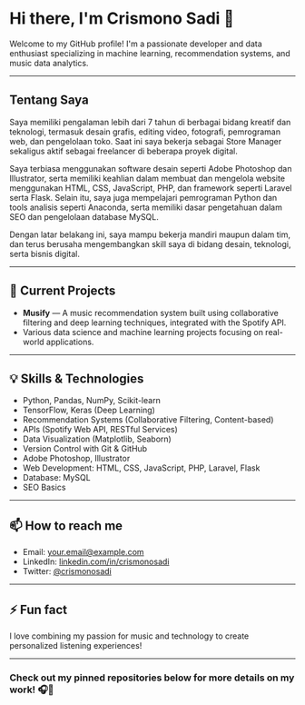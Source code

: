 # Hi there, I'm Crismono Sadi 👋

Welcome to my GitHub profile! I'm a passionate developer and data enthusiast specializing in machine learning, recommendation systems, and music data analytics.

---

## Tentang Saya

Saya memiliki pengalaman lebih dari 7 tahun di berbagai bidang kreatif dan teknologi, termasuk desain grafis, editing video, fotografi, pemrograman web, dan pengelolaan toko. Saat ini saya bekerja sebagai Store Manager sekaligus aktif sebagai freelancer di beberapa proyek digital.

Saya terbiasa menggunakan software desain seperti Adobe Photoshop dan Illustrator, serta memiliki keahlian dalam membuat dan mengelola website menggunakan HTML, CSS, JavaScript, PHP, dan framework seperti Laravel serta Flask. Selain itu, saya juga mempelajari pemrograman Python dan tools analisis seperti Anaconda, serta memiliki dasar pengetahuan dalam SEO dan pengelolaan database MySQL.

Dengan latar belakang ini, saya mampu bekerja mandiri maupun dalam tim, dan terus berusaha mengembangkan skill saya di bidang desain, teknologi, serta bisnis digital.

---

## 🔭 Current Projects
- **Musify** — A music recommendation system built using collaborative filtering and deep learning techniques, integrated with the Spotify API.
- Various data science and machine learning projects focusing on real-world applications.

---

## 💡 Skills & Technologies
- Python, Pandas, NumPy, Scikit-learn
- TensorFlow, Keras (Deep Learning)
- Recommendation Systems (Collaborative Filtering, Content-based)
- APIs (Spotify Web API, RESTful Services)
- Data Visualization (Matplotlib, Seaborn)
- Version Control with Git & GitHub
- Adobe Photoshop, Illustrator
- Web Development: HTML, CSS, JavaScript, PHP, Laravel, Flask
- Database: MySQL
- SEO Basics

---

## 📫 How to reach me
- Email: your.email@example.com
- LinkedIn: [linkedin.com/in/crismonosadi](https://linkedin.com/in/crismonosadi)
- Twitter: [@crismonosadi](https://twitter.com/crismonosadi)

---

## ⚡ Fun fact
I love combining my passion for music and technology to create personalized listening experiences!

---

### Check out my pinned repositories below for more details on my work! 🎧🚀

